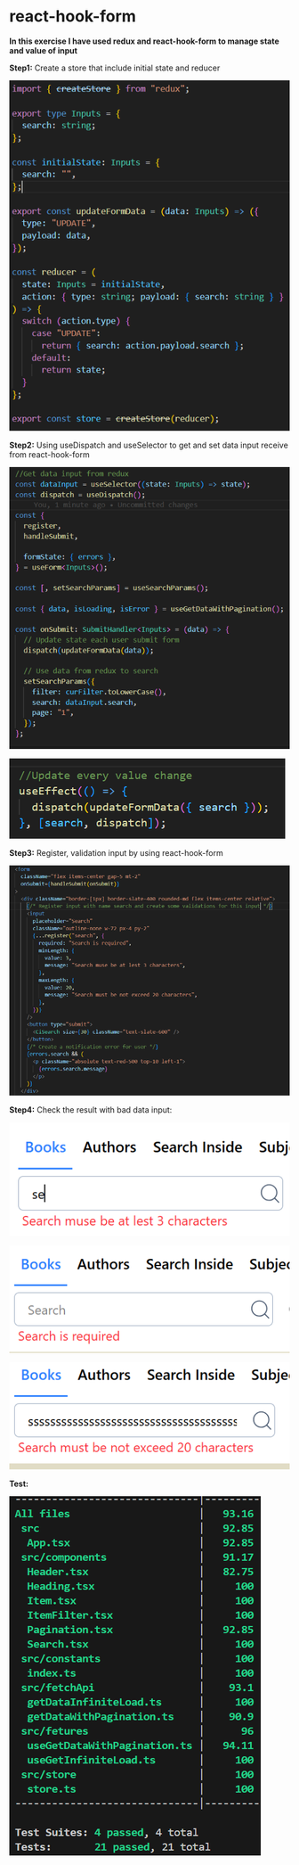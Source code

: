 # react-hook-form

**In this exercise I have used redux and react-hook-form to manage state and value of input**

**Step1:** Create a store that include initial state and reducer

![h1](images/Screenshot%202025-06-11%20102032.png)

**Step2:** Using useDispatch and useSelector to get and set data input receive from react-hook-form

![h1](images/Screenshot%202025-06-11%20102759.png)

![h1](images/Screenshot%202025-06-11%20112028.png)

**Step3:** Register, validation input by using react-hook-form 

![h1](images/Screenshot%202025-06-11%20103005.png)

**Step4:** Check the result with bad data input:

![h1](images/Screenshot%202025-06-11%20103041.png)

![h1](images/Screenshot%202025-06-11%20103053.png)

![h1](images/Screenshot%202025-06-11%20103104.png)

**Test:**

![h1](images/Screenshot%202025-06-16%20164529.png)






